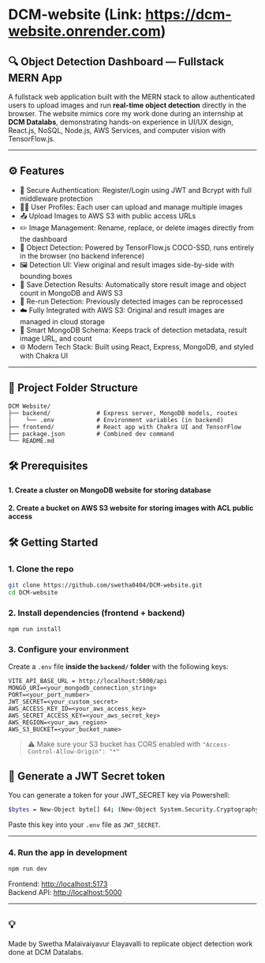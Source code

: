 # DCM-website (Link: https://dcm-website.onrender.com)

## 🔍 Object Detection Dashboard — Fullstack MERN App

A fullstack web application built with the MERN stack to allow authenticated users to upload images and run **real-time object detection** directly in the browser. The website mimics core my work done during an internship at **DCM Datalabs**, demonstrating hands-on experience in UI/UX design, React.js, NoSQL, Node.js, AWS Services, and computer vision with TensorFlow.js.

---

## ⚙️ Features

- 🔐 Secure Authentication: Register/Login using JWT and Bcrypt with full middleware protection
- 🧑‍💼 User Profiles: Each user can upload and manage multiple images
- 📤 Upload Images to AWS S3 with public access URLs
- ✏️ Image Management: Rename, replace, or delete images directly from the dashboard
- 🧠 Object Detection: Powered by TensorFlow.js COCO-SSD, runs entirely in the browser (no backend inference)
- 🖼️ Detection UI: View original and result images side-by-side with bounding boxes
- 💾 Save Detection Results: Automatically store result image and object count in MongoDB and AWS S3
- 🔁 Re-run Detection: Previously detected images can be reprocessed
- ☁️ Fully Integrated with AWS S3: Original and result images are managed in cloud storage
- 🧩 Smart MongoDB Schema: Keeps track of detection metadata, result image URL, and count
- 🌐 Modern Tech Stack: Built using React, Express, MongoDB, and styled with Chakra UI
---

## 📁 Project Folder Structure

```plaintext
DCM Website/
├── backend/             # Express server, MongoDB models, routes
|    └── .env            # Environment variables (in backend)
├── frontend/            # React app with Chakra UI and TensorFlow
├── package.json         # Combined dev command
└── README.md
```


## 🛠️ Prerequisites
#### 1. Create a cluster on MongoDB website for storing database
#### 2. Create a bucket on AWS S3 website for storing images with ACL public access

## 🛠️ Getting Started

### 1. Clone the repo

```bash
git clone https://github.com/swetha0404/DCM-website.git
cd DCM-website
```

### 2. Install dependencies (frontend + backend)

```bash
npm run install
```


### 3. Configure your environment

Create a `.env` file **inside the `backend/` folder** with the following keys:

```
VITE_API_BASE_URL = http://localhost:5000/api
MONGO_URI=<your_mongodb_connection_string>
PORT=<your_port_number>
JWT_SECRET=<your_custom_secret>
AWS_ACCESS_KEY_ID=<your_aws_access_key>
AWS_SECRET_ACCESS_KEY=<your_aws_secret_key>
AWS_REGION=<your_aws_region>
AWS_S3_BUCKET=<your_bucket_name>
```
> ⚠️ Make sure your S3 bucket has CORS enabled with `"Access-Control-Allow-Origin": "*"`

## 🧪 Generate a JWT Secret token

You can generate a token for your JWT_SECRET key via Powershell:

```bash
$bytes = New-Object byte[] 64; (New-Object System.Security.Cryptography.RNGCryptoServiceProvider).GetBytes($bytes); ($bytes | ForEach-Object { $_.ToString("x2") }) -join ""
```

Paste this key into your `.env` file as `JWT_SECRET`.

---

### 4. Run the app in development

```bash
npm run dev
```
Frontend: [http://localhost:5173](http://localhost:5173)  
Backend API: [http://localhost:5000](http://localhost:5000)

---


## 💡

Made by Swetha Malaivaiyavur Elayavalli to replicate object detection work done at DCM Datalabs.
